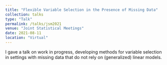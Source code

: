 ```yaml
---
title: "Flexible Variable Selection in the Presence of Missing Data"
collection: talks
type: "Talk"
permalink: /talks/jsm2021
venue: "Joint Statistical Meetings"
date: 2021-08-11
location: "Virtual"
---
```


I gave a talk on work in progress, developing methods for variable selection in settings with missing data that do not rely on (generalized) linear models.
